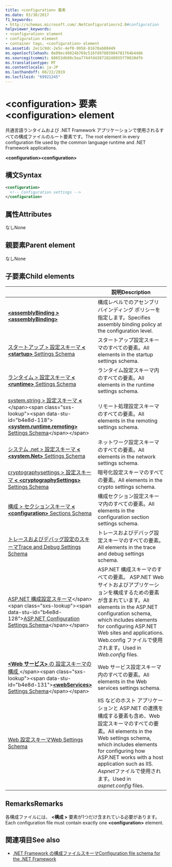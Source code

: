 ```yaml
---
title: <configuration> 要素
ms.date: 03/30/2017
f1_keywords:
- http://schemas.microsoft.com/.NetConfiguration/v2.0#configuration
helpviewer_keywords:
- <configuration> element
- configuration element
- container tags, <configuration> element
ms.assetid: 2ec1c9dc-2e5c-4ef0-9958-81670ab88449
ms.openlocfilehash: 0e09ec49024b769c516fd97085904781f64b4486
ms.sourcegitcommit: 68653db98c5ea7744fd438710248935f70020dfb
ms.translationtype: MT
ms.contentlocale: ja-JP
ms.lasthandoff: 08/22/2019
ms.locfileid: "69921245"
---
```

# <a name="configuration-element"></a><span data-ttu-id="b4e8d-102">\<configuration> 要素</span><span class="sxs-lookup"><span data-stu-id="b4e8d-102">\<configuration> element</span></span>

<span data-ttu-id="b4e8d-103">共通言語ランタイムおよび .NET Framework アプリケーションで使用されるすべての構成ファイルのルート要素です。</span><span class="sxs-lookup"><span data-stu-id="b4e8d-103">The root element in every configuration file used by the common language runtime and .NET Framework applications.</span></span>

<span data-ttu-id="b4e8d-104">**\<configuration>**</span><span class="sxs-lookup"><span data-stu-id="b4e8d-104">**\<configuration>**</span></span>

## <a name="syntax"></a><span data-ttu-id="b4e8d-105">構文</span><span class="sxs-lookup"><span data-stu-id="b4e8d-105">Syntax</span></span>

```xml
<configuration>
  <!-- Configuration settings -->
</configuration>
```

## <a name="attributes"></a><span data-ttu-id="b4e8d-106">属性</span><span class="sxs-lookup"><span data-stu-id="b4e8d-106">Attributes</span></span>

<span data-ttu-id="b4e8d-107">なし</span><span class="sxs-lookup"><span data-stu-id="b4e8d-107">None</span></span>

## <a name="parent-element"></a><span data-ttu-id="b4e8d-108">親要素</span><span class="sxs-lookup"><span data-stu-id="b4e8d-108">Parent element</span></span>

<span data-ttu-id="b4e8d-109">なし</span><span class="sxs-lookup"><span data-stu-id="b4e8d-109">None</span></span>

## <a name="child-elements"></a><span data-ttu-id="b4e8d-110">子要素</span><span class="sxs-lookup"><span data-stu-id="b4e8d-110">Child elements</span></span>

|     | <span data-ttu-id="b4e8d-111">説明</span><span class="sxs-lookup"><span data-stu-id="b4e8d-111">Description</span></span> |
| --- | ----------- |
| [<span data-ttu-id="b4e8d-112"> **\<assemblyBinding >** </span><span class="sxs-lookup"><span data-stu-id="b4e8d-112">**\<assemblyBinding>**</span></span>](assemblybinding-element-for-configuration.md) | <span data-ttu-id="b4e8d-113">構成レベルでのアセンブリ バインディング ポリシーを指定します。</span><span class="sxs-lookup"><span data-stu-id="b4e8d-113">Specifies assembly binding policy at the configuration level.</span></span>|
| [<span data-ttu-id="b4e8d-114">スタートアップ > 設定スキーマ **\<** </span><span class="sxs-lookup"><span data-stu-id="b4e8d-114">**\<startup>** Settings Schema</span></span>](./startup/index.md) | <span data-ttu-id="b4e8d-115">スタートアップ設定スキーマのすべての要素。</span><span class="sxs-lookup"><span data-stu-id="b4e8d-115">All elements in the startup settings schema.</span></span> |
| [<span data-ttu-id="b4e8d-116">ランタイム > 設定スキーマ **\<** </span><span class="sxs-lookup"><span data-stu-id="b4e8d-116">**\<runtime>** Settings Schema</span></span>](./runtime/index.md) | <span data-ttu-id="b4e8d-117">ランタイム設定スキーマ内のすべての要素。</span><span class="sxs-lookup"><span data-stu-id="b4e8d-117">All elements in the runtime settings schema.</span></span> |
| <span data-ttu-id="b4e8d-118">[system.string > 設定スキーマ **\<** ](https://docs.microsoft.com/previous-versions/dotnet/netframework-4.0/z415cf9a(v=vs.100))</span><span class="sxs-lookup"><span data-stu-id="b4e8d-118">[**\<system.runtime.remoting>** Settings Schema](https://docs.microsoft.com/previous-versions/dotnet/netframework-4.0/z415cf9a(v=vs.100))</span></span> | <span data-ttu-id="b4e8d-119">リモート処理設定スキーマのすべての要素。</span><span class="sxs-lookup"><span data-stu-id="b4e8d-119">All elements in the remoting settings schema.</span></span> |
| [<span data-ttu-id="b4e8d-120">システム .net > 設定スキーマ **\<** </span><span class="sxs-lookup"><span data-stu-id="b4e8d-120">**\<system.Net>** Settings Schema</span></span>](./network/index.md) | <span data-ttu-id="b4e8d-121">ネットワーク設定スキーマのすべての要素。</span><span class="sxs-lookup"><span data-stu-id="b4e8d-121">All elements in the network settings schema.</span></span> |
| [<span data-ttu-id="b4e8d-122">cryptographysettings > 設定スキーマ **\<** </span><span class="sxs-lookup"><span data-stu-id="b4e8d-122">**\<cryptographySettings>** Settings Schema</span></span>](./cryptography/index.md) | <span data-ttu-id="b4e8d-123">暗号化設定スキーマのすべての要素。</span><span class="sxs-lookup"><span data-stu-id="b4e8d-123">All elements in the crypto settings schema.</span></span> |
| [<span data-ttu-id="b4e8d-124">構成 > セクションスキーマ **\<** </span><span class="sxs-lookup"><span data-stu-id="b4e8d-124">**\<configuration>** Sections Schema</span></span>](configuration-sections-schema.md) | <span data-ttu-id="b4e8d-125">構成セクション設定スキーマ内のすべての要素。</span><span class="sxs-lookup"><span data-stu-id="b4e8d-125">All elements in the configuration section settings schema.</span></span> |
| [<span data-ttu-id="b4e8d-126">トレースおよびデバッグ設定のスキーマ</span><span class="sxs-lookup"><span data-stu-id="b4e8d-126">Trace and Debug Settings Schema</span></span>](./trace-debug/index.md) | <span data-ttu-id="b4e8d-127">トレースおよびデバッグ設定スキーマのすべての要素。</span><span class="sxs-lookup"><span data-stu-id="b4e8d-127">All elements in the trace and debug settings schema.</span></span> |
| <span data-ttu-id="b4e8d-128">[ASP.NET 構成設定スキーマ](https://docs.microsoft.com/previous-versions/dotnet/netframework-4.0/b5ysx397(v=vs.100))</span><span class="sxs-lookup"><span data-stu-id="b4e8d-128">[ASP.NET Configuration Settings Schema](https://docs.microsoft.com/previous-versions/dotnet/netframework-4.0/b5ysx397(v=vs.100))</span></span> | <span data-ttu-id="b4e8d-129">ASP.NET 構成スキーマのすべての要素。 ASP.NET Web サイトおよびアプリケーションを構成するための要素が含まれています。</span><span class="sxs-lookup"><span data-stu-id="b4e8d-129">All elements in the ASP.NET configuration schema, which includes elements for configuring ASP.NET Web sites and applications.</span></span> <span data-ttu-id="b4e8d-130">Web.config ファイルで使用されます。</span><span class="sxs-lookup"><span data-stu-id="b4e8d-130">Used in *Web.config* files.</span></span> |
| <span data-ttu-id="b4e8d-131">[ **\<Web サービス>** の 設定スキーマの構成 ](https://docs.microsoft.com/previous-versions/dotnet/netframework-4.0/cctwteet(v=vs.100))</span><span class="sxs-lookup"><span data-stu-id="b4e8d-131">[**\<webServices>** Settings Schema](https://docs.microsoft.com/previous-versions/dotnet/netframework-4.0/cctwteet(v=vs.100))</span></span> | <span data-ttu-id="b4e8d-132">Web サービス設定スキーマ内のすべての要素。</span><span class="sxs-lookup"><span data-stu-id="b4e8d-132">All elements in the Web services settings schema.</span></span> |
| [<span data-ttu-id="b4e8d-133">Web 設定スキーマ</span><span class="sxs-lookup"><span data-stu-id="b4e8d-133">Web Settings Schema</span></span>](./web/index.md) | <span data-ttu-id="b4e8d-134">IIS などのホスト アプリケーションと ASP.NET の連携を構成する要素も含め、Web 設定スキーマのすべての要素。</span><span class="sxs-lookup"><span data-stu-id="b4e8d-134">All elements in the Web settings schema, which includes elements for configuring how ASP.NET works with a host application such as IIS.</span></span> <span data-ttu-id="b4e8d-135">*Aspnet*ファイルで使用されます。</span><span class="sxs-lookup"><span data-stu-id="b4e8d-135">Used in *aspnet.config* files.</span></span> |

## <a name="remarks"></a><span data-ttu-id="b4e8d-136">Remarks</span><span class="sxs-lookup"><span data-stu-id="b4e8d-136">Remarks</span></span>

<span data-ttu-id="b4e8d-137">各構成ファイルには、  **\<構成 >** 要素が1つだけ含まれている必要があります。</span><span class="sxs-lookup"><span data-stu-id="b4e8d-137">Each configuration file must contain exactly one **\<configuration>** element.</span></span>

## <a name="see-also"></a><span data-ttu-id="b4e8d-138">関連項目</span><span class="sxs-lookup"><span data-stu-id="b4e8d-138">See also</span></span>

- [<span data-ttu-id="b4e8d-139">.NET Framework の構成ファイルスキーマ</span><span class="sxs-lookup"><span data-stu-id="b4e8d-139">Configuration file schema for the .NET Framework</span></span>](index.md)
